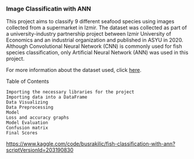 ### Image Classificatin with ANN 

This project aims to classify 9 different seafood species using images collected from a supermarket in Izmir. The dataset was collected as part of a university-industry partnership project between Izmir University of Economics and an industrial organization and published in ASYU in 2020. Although Convolutional Neural Network (CNN) is commonly used for fish species classification, only Artificial Neural Network (ANN) was used in this project. 

For more information about the dataset used, click [here](https://www.kaggle.com/datasets/crowww/a-large-scale-fish-dataset/data).

Table of Contents

    Importing the necessary libraries for the project
    Importing data into a DataFrame
    Data Visualizing
    Data Preprocessing
    Model
    Loss and accuracy graphs
    Model Evaluation
    Confusion matrix
    Final Scores

https://www.kaggle.com/code/busrakilic/fish-classification-with-ann?scriptVersionId=203190830
